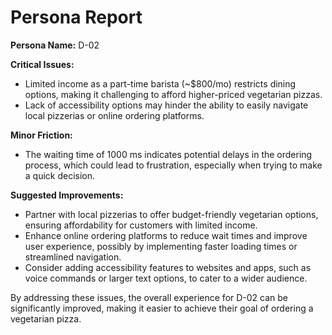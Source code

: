 # Persona Report

**Persona Name:** D-02

**Critical Issues:**
- Limited income as a part-time barista (~$800/mo) restricts dining options, making it challenging to afford higher-priced vegetarian pizzas.
- Lack of accessibility options may hinder the ability to easily navigate local pizzerias or online ordering platforms.

**Minor Friction:**
- The waiting time of 1000 ms indicates potential delays in the ordering process, which could lead to frustration, especially when trying to make a quick decision.

**Suggested Improvements:**
- Partner with local pizzerias to offer budget-friendly vegetarian options, ensuring affordability for customers with limited income.
- Enhance online ordering platforms to reduce wait times and improve user experience, possibly by implementing faster loading times or streamlined navigation.
- Consider adding accessibility features to websites and apps, such as voice commands or larger text options, to cater to a wider audience. 

By addressing these issues, the overall experience for D-02 can be significantly improved, making it easier to achieve their goal of ordering a vegetarian pizza.